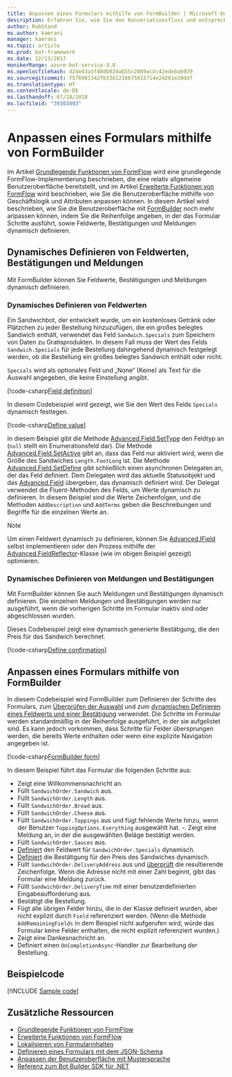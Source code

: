 ```yaml
---
title: Anpassen eines Formulars mithilfe von FormBuilder | Microsoft-Dokumentation
description: Erfahren Sie, wie Sie den Konversationsfluss und entsprechende Inhalte mithilfe von FormBuilder für das Bot Builder SDK für .NET dynamisch ändern und anpassen.
author: RobStand
ms.author: kamrani
manager: kamrani
ms.topic: article
ms.prod: bot-framework
ms.date: 12/13/2017
monikerRange: azure-bot-service-3.0
ms.openlocfilehash: d24e43a3f48db024ab55c2089acbc42edebab929
ms.sourcegitcommit: f576981342fb3361216675815714e24281e20ddf
ms.translationtype: HT
ms.contentlocale: de-DE
ms.lasthandoff: 07/18/2018
ms.locfileid: "39303893"
---
```

# <a name="customize-a-form-using-formbuilder"></a>Anpassen eines Formulars mithilfe von FormBuilder

Im Artikel [Grundlegende Funktionen von FormFlow](bot-builder-dotnet-formflow.md) wird eine grundlegende FormFlow-Implementierung beschrieben, die eine relativ allgemeine Benutzeroberfläche bereitstellt, und im Artikel [Erweiterte Funktionen von FormFlow](bot-builder-dotnet-formflow-advanced.md) wird beschrieben, wie Sie die Benutzeroberfläche mithilfe von Geschäftslogik und Attributen anpassen können. In diesem Artikel wird beschrieben, wie Sie die Benutzeroberfläche mit [FormBuilder][formBuilder] noch mehr anpassen können, indem Sie die Reihenfolge angeben, in der das Formular Schritte ausführt, sowie Feldwerte, Bestätigungen und Meldungen dynamisch definieren. 

## <a name="dynamically-define-field-values-confirmations-and-messages"></a>Dynamisches Definieren von Feldwerten, Bestätigungen und Meldungen

Mit FormBuilder können Sie Feldwerte, Bestätigungen und Meldungen dynamisch definieren.

### <a name="dynamically-define-field-values"></a>Dynamisches Definieren von Feldwerten 

Ein Sandwichbot, der entwickelt wurde, um ein kostenloses Getränk oder Plätzchen zu jeder Bestellung hinzuzufügen, die ein großes belegtes Sandwich enthält, verwendet das Feld `Sandwich.Specials` zum Speichern von Daten zu Gratisprodukten. In diesem Fall muss der Wert des Felds `Sandwich.Specials` für jede Bestellung dahingehend dynamisch festgelegt werden, ob die Bestellung ein großes belegtes Sandwich enthält oder nicht. 

`Specials` wird als optionales Feld und „None“ (Keine) als Text für die Auswahl angegeben, die keine Einstellung angibt.

[!code-csharp[Field definition](../includes/code/dotnet-formflow-formbuilder.cs#fieldDefinition)]

In diesem Codebeispiel wird gezeigt, wie Sie den Wert des Felds `Specials` dynamisch festlegen. 

[!code-csharp[Define value](../includes/code/dotnet-formflow-formbuilder.cs#defineValue)]

In diesem Beispiel gibt die Methode [Advanced.Field.SetType][setType] den Feldtyp an (`null` stellt ein Enumerationsfeld dar). Die Methode [Advanced.Field.SetActive][setActive] gibt an, dass das Feld nur aktiviert wird, wenn die Größe des Sandwiches `Length.FootLong` ist. Die Methode [Advanced.Field.SetDefine][setDefine] gibt schließlich einen asynchronen Delegaten an, der das Feld definiert. Dem Delegaten wird das aktuelle Statusobjekt und das [Advanced.Field][field] übergeben, das dynamisch definiert wird. Der Delegat verwendet die Fluent-Methoden des Felds, um Werte dynamisch zu definieren. In diesem Beispiel sind die Werte Zeichenfolgen, und die Methoden `AddDescription` und `AddTerms` geben die Beschreibungen und Begriffe für die einzelnen Werte an.

> [!NOTE]
> Um einen Feldwert dynamisch zu definieren, können Sie [Advanced.IField][iField] selbst implementieren oder den Prozess mithilfe der [Advanced.FieldReflector][FieldReflector]-Klasse (wie im obigen Beispiel gezeigt) optimieren. 

### <a name="dynamically-define-messages-and-confirmations"></a>Dynamisches Definieren von Meldungen und Bestätigungen

Mit FormBuilder können Sie auch Meldungen und Bestätigungen dynamisch definieren. Die einzelnen Meldungen und Bestätigungen werden nur ausgeführt, wenn die vorherigen Schritte im Formular inaktiv sind oder abgeschlossen wurden. 

Dieses Codebeispiel zeigt eine dynamisch generierte Bestätigung, die den Preis für das Sandwich berechnet. 

[!code-csharp[Define confirmation](../includes/code/dotnet-formflow-formbuilder.cs#defineConfirmation)]

## <a name="customize-a-form-using-formbuilder"></a>Anpassen eines Formulars mithilfe von FormBuilder

In diesem Codebeispiel wird FormBuilder zum Definieren der Schritte des Formulars, zum [Überprüfen der Auswahl](bot-builder-dotnet-formflow-advanced.md#add-business-logic) und zum [dynamischen Definieren eines Feldwerts und einer Bestätigung](#dynamically-define-field-values-confirmations-and-messages) verwendet. Die Schritte im Formular werden standardmäßig in der Reihenfolge ausgeführt, in der sie aufgelistet sind. Es kann jedoch vorkommen, dass Schritte für Felder übersprungen werden, die bereits Werte enthalten oder wenn eine explizite Navigation angegeben ist. 

[!code-csharp[FormBuilder form](../includes/code/dotnet-formflow-formbuilder.cs#formBuilderForm)]

In diesem Beispiel führt das Formular die folgenden Schritte aus:

- Zeigt eine Willkommensnachricht an. 
- Füllt `SandwichOrder.Sandwich` aus. 
- Füllt `SandwichOrder.Length` aus. 
- Füllt `SandwichOrder.Bread` aus. 
- Füllt `SandwichOrder.Cheese` aus. 
- Füllt `SandwichOrder.Toppings` aus und fügt fehlende Werte hinzu, wenn der Benutzer `ToppingOptions.Everything` ausgewählt hat. -. Zeigt eine Meldung an, in der die ausgewählten Beläge bestätigt werden. 
- Füllt `SandwichOrder.Sauces` aus. 
- [Definiert](#dynamically-define-field-values) den Feldwert für `SandwichOrder.Specials` dynamisch. 
- [Definiert](#dynamically-define-messages-and-confirmations) die Bestätigung für den Preis des Sandwiches dynamisch. 
- Füllt `SandwichOrder.DeliveryAddress` aus und [überprüft](bot-builder-dotnet-formflow-advanced.md#add-business-logic) die resultierende Zeichenfolge. Wenn die Adresse nicht mit einer Zahl beginnt, gibt das Formular eine Meldung zurück. 
- Füllt `SandwichOrder.DeliveryTime` mit einer benutzerdefinierten Eingabeaufforderung aus. 
- Bestätigt die Bestellung. 
- Fügt alle übrigen Felder hinzu, die in der Klasse definiert wurden, aber nicht explizit durch `Field` referenziert werden. (Wenn die Methode `AddRemainingFields` in dem Beispiel nicht aufgerufen wird, würde das Formular keine Felder enthalten, die nicht explizit referenziert wurden.) 
- Zeigt eine Dankesnachricht an. 
- Definiert einen `OnCompletionAsync`-Handler zur Bearbeitung der Bestellung. 

## <a name="sample-code"></a>Beispielcode

[!INCLUDE [Sample code](../includes/snippet-dotnet-formflow-samples.md)]

## <a name="additional-resources"></a>Zusätzliche Ressourcen

- [Grundlegende Funktionen von FormFlow](bot-builder-dotnet-formflow.md)
- [Erweiterte Funktionen von FormFlow](bot-builder-dotnet-formflow-advanced.md)
- [Lokalisieren von Formularinhalten](bot-builder-dotnet-formflow-localize.md)
- [Definieren eines Formulars mit dem JSON-Schema](bot-builder-dotnet-formflow-json-schema.md)
- [Anpassen der Benutzeroberfläche mit Mustersprache](bot-builder-dotnet-formflow-pattern-language.md)
- <a href="/dotnet/api/?view=botbuilder-3.11.0" target="_blank">Referenz zum Bot Builder SDK für .NET</a>

[formBuilder]: /dotnet/api/microsoft.bot.builder.formflow.formbuilder-1

[setType]: /dotnet/api/microsoft.bot.builder.formflow.advanced.field-1.settype

[setActive]: /dotnet/api/microsoft.bot.builder.formflow.advanced.field-1.setactive

[setDefine]: /dotnet/api/microsoft.bot.builder.formflow.advanced.field-1.setdefine

[field]: /dotnet/api/microsoft.bot.builder.formflow.advanced.field-1

[iField]: /dotnet/api/microsoft.bot.builder.formflow.advanced.ifield-1

[FieldReflector]: /dotnet/api/microsoft.bot.builder.formflow.advanced.fieldreflector-1
